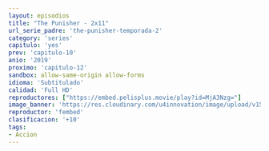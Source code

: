 ```yaml
---
layout: episodios
title: "The Punisher - 2x11"
url_serie_padre: 'the-punisher-temporada-2'
category: 'series'
capitulo: 'yes'
prev: 'capitulo-10'
anio: '2019'
proximo: 'capitulo-12'
sandbox: allow-same-origin allow-forms
idioma: 'Subtitulado'
calidad: 'Full HD'
reproductores: ["https://embed.pelisplus.movie/play?id=MjA3Nzg="]
image_banner: 'https://res.cloudinary.com/u4innovation/image/upload/v1562552235/punihser-2-banner-min_wbuxep.jpg'
reproductor: 'fembed'
clasificacion: '+10'
tags:
- Accion
---
```












